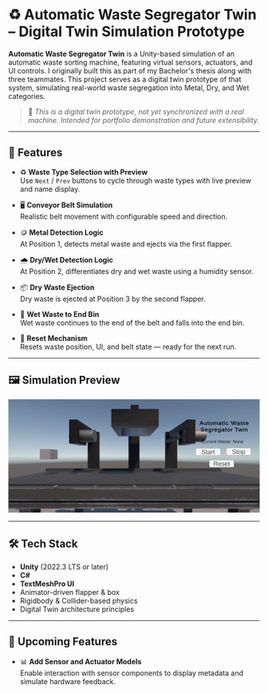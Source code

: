 # ♻️ Automatic Waste Segregator Twin – Digital Twin Simulation Prototype

**Automatic Waste Segregator Twin** is a Unity-based simulation of an automatic waste sorting machine, featuring virtual sensors, actuators, and UI controls. I originally built this as part of my Bachelor's thesis along with three teammates. 
This project serves as a digital twin prototype of that system, simulating real-world waste segregation into Metal, Dry, and Wet categories.

> 🧪 *This is a digital twin prototype, not yet synchronized with a real machine. Intended for portfolio demonstration and future extensibility.*

---

## 🚀 Features

- ♻️ **Waste Type Selection with Preview**  
  Use `Next` / `Prev` buttons to cycle through waste types with live preview and name display.

- 🖥️ **Conveyor Belt Simulation**  
  Realistic belt movement with configurable speed and direction.

- 🪙 **Metal Detection Logic**  
  At Position 1, detects metal waste and ejects via the first flapper.

- 🌧️ **Dry/Wet Detection Logic**  
  At Position 2, differentiates dry and wet waste using a humidity sensor.

- 📦 **Dry Waste Ejection**  
  Dry waste is ejected at Position 3 by the second flapper.

- 🚯 **Wet Waste to End Bin**  
  Wet waste continues to the end of the belt and falls into the end bin.

- 🔄 **Reset Mechanism**  
  Resets waste position, UI, and belt state — ready for the next run.

---

## 🖼️ Simulation Preview

![AWS Twin Preview](AWS_Twin.PNG)

---

## 🛠️ Tech Stack

- **Unity** (2022.3 LTS or later)
- **C#**
- **TextMeshPro UI**
- Animator-driven flapper & box
- Rigidbody & Collider-based physics
- Digital Twin architecture principles

---

## 🧩 Upcoming Features

- 📊 **Add Sensor and Actuator Models**  
  Enable interaction with sensor components to display metadata and simulate hardware feedback.

